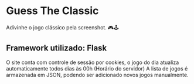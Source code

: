 # Guess The Classic
Adivinhe o jogo clássico pela screenshot. 🎮🕹️

## Framework utilizado: Flask

O site conta com controle de sessão por cookies, o jogo do dia atualiza automaticamente todos dias às 00h (Horário do servidor)
A lista de jogos é armazenada em JSON, podendo ser adicionado novos jogos manualmente.
